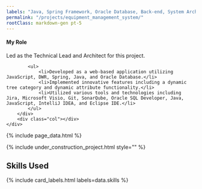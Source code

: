 ```yaml
---
labels: "Java, Spring Framework, Oracle Database, Back-end, System Architecture, -Default"
permalink: "/projects/equipment_management_system/"
rootClass: markdown-gen pt-5    
---
```


<div class="d-none pt-5 px-3">
    <div class="row">
        <div class="col"></div>
        <div class="col-lg-6">
            <h4>My Role</h4>
            <p>Led as the Technical Lead and Architect for this project.</p>
    
            <ul>
                <li>Developed as a web-based application utilizing JavaScript, DWR, Spring, Java, and Oracle Database.</li>
                <li>Implemented innovative features including a dynamic tree category and dynamic attribute functionality.</li>
                <li>Utilized various tools and technologies including Jira, Microsoft Visio, Git, SonarQube, Oracle SQL Developer, Java, JavaScript, IntelliJ IDEA, and Eclipse IDE.</li>
            </ul>
        </div>
        <div class="col"></div>
    </div>
</div>

{% include page_data.html %}

{% include under_construction_project.html style="" %}

## Skills Used

{% include card_labels.html labels=data.skills %}